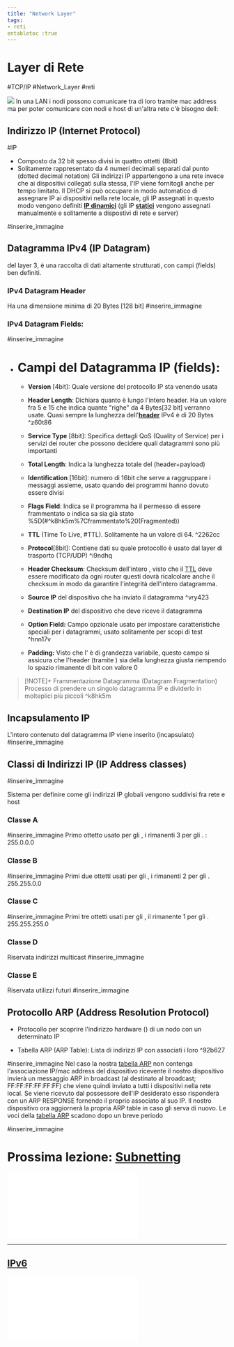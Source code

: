 ```yaml
---
title: "Network Layer"
tags:
- reti
entabletoc :true
---
```

# Layer di Rete
#TCP/IP #Network_Layer #reti 

![](Studio/It%20Support/Bits%20and%20Bytes%20of%20Networking/Modello%20TCP%20IP.md#^5bomxv)
In una LAN i nodi possono comunicare tra di loro tramite mac address ma per poter comunicare con nodi e host di un'altra rete c'è bisogno dell:
## Indirizzo IP (Internet Protocol)
#IP
- Composto da 32 bit spesso divisi in quattro ottetti (8bit)
- Solitamente rappresentato da 4 numeri decimali separati dal punto (dotted decimal notation)
Gli indirizzi IP appartengono a una rete invece che ai dispositivi collegati sulla stessa, l'IP viene fornitogli anche per tempo limitato. Il DHCP si può occupare in modo automatico di assegnare IP ai dispositivi nella rete locale, gli IP assegnati in questo modo vengono definiti <u>**IP dinamici**</u> (gli IP <u>**statici**</u> vengono assegnati manualmente e solitamente a dispostivi di rete e server)

#inserire_immagine 

## Datagramma IPv4 (IP Datagram)
[](Studio/It%20Support/Bits%20and%20Bytes%20of%20Networking/Data-Link%20Layer.md#Data%20Packet%20pacchetto%20dati%7CPacchetto%20Dati) del layer 3, è una raccolta di dati altamente strutturati, con campi (fields) ben definiti.

### IPv4 Datagram Header
Ha una dimensione minima di 20 Bytes [128 bit]
#inserire_immagine 
### IPv4 Datagram Fields:
#inserire_immagine 

- # Campi del Datagramma IP (fields):
	- **Version** [4bit]: Quale versione del protocollo IP sta venendo usata
	
	- **Header Length**: Dichiara quanto è lungo l'intero header. Ha un valore fra 5 e 15 che indica quante "righe" da 4 Bytes[32 bit] verranno usate. Quasi sempre la lunghezza dell'<u>**header**</u> IPv4 è di 20 Bytes
	 ^z60t86
	- **Service Type** [8bit]: Specifica dettagli QoS (Quality of Service) per i servizi dei router che possono decidere quali datagrammi sono più importanti
	
	- **Total Length**: Indica la lunghezza totale del [](Studio/It%20Support/Bits%20and%20Bytes%20of%20Networking/Network%20Layer.md#Datagramma%20IPv4%20IP%20Datagram%20%7CDatagramma%20IP) (header+payload)
	
	- **Identification** [16bit]: numero di 16bit che serve a raggruppare i messaggi assieme, usato quando dei programmi hanno dovuto essere divisi
	
	- **Flags Field**: Indica se il programma ha il permesso di essere frammentato o indica sa sia già stato [](Fragmented)%5D(#^k8hk5m%7Cframmentato%20(Fragmented))
	
	- **TTL** (Time To Live, #TTL)[](Studio/It%20Support/Bits%20and%20Bytes%20of%20Networking/Alcuni%20Dispositivi%20di%20Rete.md#Router%7CRouter). Solitamente ha un valore di 64.
	 ^2262cc
	- **Protocol**[8bit]: Contiene dati su quale protocollo è usato dal layer di trasporto (TCP/UDP) ^i9ndhq
	
	- **Header Checksum**: Checksum dell'intero [](Studio/It%20Support/Bits%20and%20Bytes%20of%20Networking/Network%20Layer.md#IPv4%20Datagram%20Header%20%7CDatagram%20header), visto che il [TTL](#%5E2262cc)  deve essere modificato da ogni router questi dovrà ricalcolare anche il checksum in modo da garantire l'integrità dell'intero datagramma.
	
	- **Source IP** [](Studio/It%20Support/Bits%20and%20Bytes%20of%20Networking/Network%20Layer.md#Indirizzo%20IP%20Internet%20Protocol%7Cl'indirizzo%20IP)  del dispositivo che ha inviato il datagramma ^vry423
	 
	- **Destination IP** [](Studio/It%20Support/Bits%20and%20Bytes%20of%20Networking/Network%20Layer.md#Indirizzo%20IP%20Internet%20Protocol%7Cl'indirizzo%20IP) del dispositivo che deve riceve il datagramma
	
	- **Option Field:** Campo opzionale usato per impostare caratteristiche speciali per i datagrammi, usato  solitamente per scopi di test ^hnn17v
	
	- **Padding:** Visto che l'[](Studio/It%20Support/Bits%20and%20Bytes%20of%20Networking/Network%20Layer.md#^hnn17v%7Coption%20field) è di grandezza variabile, questo campo si assicura che l'header (tramite [](Studio/It%20Support/Bits%20and%20Bytes%20of%20Networking/Network%20Layer.md#^z60t86%7Cheader%20length)) sia della lunghezza giusta riempendo lo spazio rimanente di bit con valore 0

>[!NOTE]+ Frammentazione Datagramma (Datagram Fragmentation)
>Processo di prendere un singolo datagramma IP e dividerlo in molteplici più piccoli  ^k8hk5m

## Incapsulamento IP
L'intero contenuto del datagramma IP viene inserito (incapsulato) [](Studio/It%20Support/Bits%20and%20Bytes%20of%20Networking/Data-Link%20Layer.md#^q8571z%7Ccome%20payload%20di%20un%20frame%20ethernet%20) 
#inserire_immagine 

## Classi di Indirizzi IP (IP Address classes)
#inserire_immagine 

Sistema per definire come gli indirizzi IP  globali vengono suddivisi fra rete e host

### Classe A
#inserire_immagine 
Primo ottetto usato per gli [](Studio/It%20Support/Bits%20and%20Bytes%20of%20Networking/Subnetting.md#^xc3loc%7CID%20di%20Rete), i rimanenti 3 per gli [](Studio/It%20Support/Bits%20and%20Bytes%20of%20Networking/Subnetting.md#^2g7zhu%7CID%20HOST).
[](Studio/It%20Support/Bits%20and%20Bytes%20of%20Networking/Subnetting.md#Subnet%20Mask%7CSubnet%20Mask): 255.0.0.0
### Classe B
#inserire_immagine 
Primi due ottetti usati per gli [](Studio/It%20Support/Bits%20and%20Bytes%20of%20Networking/Subnetting.md#^xc3loc%7CID%20di%20Rete), i rimanenti 2 per gli [](Studio/It%20Support/Bits%20and%20Bytes%20of%20Networking/Subnetting.md#^2g7zhu%7CID%20HOST).
255.255.0.0
### Classe C
#inserire_immagine 
Primi tre ottetti usati per gli [](Studio/It%20Support/Bits%20and%20Bytes%20of%20Networking/Subnetting.md#^xc3loc%7CID%20di%20Rete), il rimanente 1 per gli [](Studio/It%20Support/Bits%20and%20Bytes%20of%20Networking/Subnetting.md#^2g7zhu%7CID%20HOST).
255.255.255.0
### Classe D
Riservata indirizzi multicast
#inserire_immagine 
### Classe E
Riservata utilizzi futuri
#inserire_immagine 

## Protocollo ARP (Address Resolution Protocol)
- Protocollo per scoprire l'indirizzo hardware ([](Studio/It%20Support/Bits%20and%20Bytes%20of%20Networking/Data-Link%20Layer.md#Mac%20Address%20Media%20Access%20Control%20address%7CMAC%20Address)) di un nodo con un determinato IP

- Tabella ARP (ARP Table): Lista di indirizzi IP con associati i loro [](Studio/It%20Support/Bits%20and%20Bytes%20of%20Networking/Data-Link%20Layer.md#Mac%20Address%20Media%20Access%20Control%20address%7CMAC%20Address)  ^92b627

#inserire_immagine 
Nel caso la nostra [tabella ARP](#%5E92b627) non contenga l'associazione IP/mac address del dispositivo ricevente il nostro dispositivo invierà un messaggio ARP in broadcast (al [](Studio/It%20Support/Bits%20and%20Bytes%20of%20Networking/Data-Link%20Layer.md#Mac%20Address%20Media%20Access%20Control%20address%7CMAC%20Address) destinato al broadcast; FF:FF:FF:FF:FF:FF) che viene quindi inviato a tutti i dispositivi nella rete local. Se viene ricevuto dal possessore dell'IP desiderato esso risponderà con un ARP RESPONSE fornendo il proprio [](Studio/It%20Support/Bits%20and%20Bytes%20of%20Networking/Data-Link%20Layer.md#Mac%20Address%20Media%20Access%20Control%20address%7CMAC%20Address) associato al suo IP. Il nostro dispositivo ora aggiornerà la propria ARP table in caso gli serva di nuovo.
Le voci della [tabella ARP](#%5E92b627) scadono dopo un breve periodo 

#inserire_immagine 

# Prossima lezione: [Subnetting](Studio/It%20Support/Bits%20and%20Bytes%20of%20Networking/Subnetting.md)
![Subnetting](Studio/It%20Support/Bits%20and%20Bytes%20of%20Networking/Subnetting.md)

---

## [IPv6](Studio/It%20Support/Bits%20and%20Bytes%20of%20Networking/IPv6.md)
![IPv6](Studio/It%20Support/Bits%20and%20Bytes%20of%20Networking/IPv6.md)